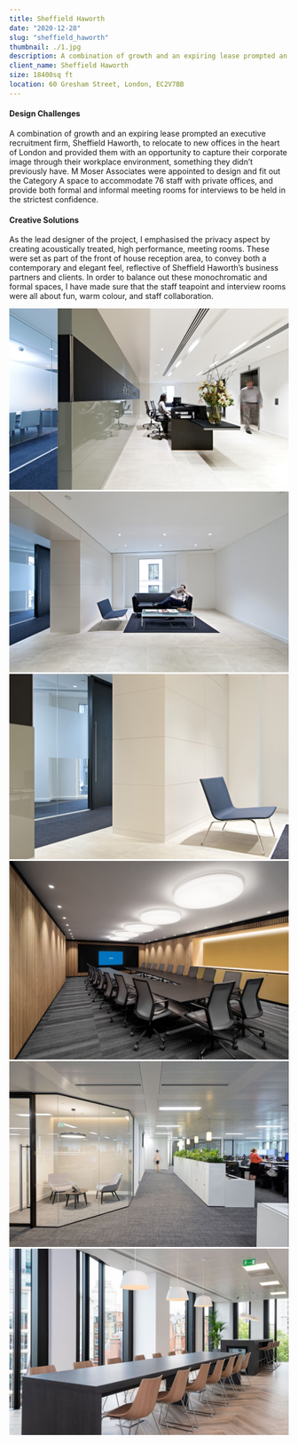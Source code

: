 ```yaml
---
title: Sheffield Haworth
date: "2020-12-28"
slug: "sheffield_haworth"
thumbnail: ./1.jpg
description: A combination of growth and an expiring lease prompted an executive recruitment firm, Sheffield Haworth, to relocate to new offices in the heart of London and provided them with an opportunity to capture their corporate image through their workplace environment.
client_name: Sheffield Haworth
size: 18400sq ft
location: 60 Gresham Street, London, EC2V7BB
---
```


<div class="kg-card kg-image-card kg-width-wide">

#### Design Challenges

A combination of growth and an expiring lease prompted an executive recruitment firm, Sheffield Haworth, to relocate to new offices in the heart of London and provided them with an opportunity to capture their corporate image through their workplace environment, something they didn’t previously have.
M Moser Associates were appointed to design and fit out the Category A space to accommodate 76 staff with private offices, and provide both formal and informal meeting rooms for interviews to be held in the strictest confidence.

#### Creative Solutions

As the lead designer of the project, I emphasised the privacy aspect by creating acoustically treated, high performance, meeting rooms. These were set as part of the front of house reception area, to convey both a contemporary and elegant feel, reflective of Sheffield Haworth’s business partners and clients.
In order to balance out these monochromatic and formal spaces, I have made sure that the staff teapoint and interview rooms were all about fun, warm colour, and staff collaboration.

![Office](./2.jpg)
![Office](./3.jpg)
![Office](./4.jpg)
![Office](./5.jpg)
![Office](./6.jpg)
![Office](./7.jpg)

</div>
